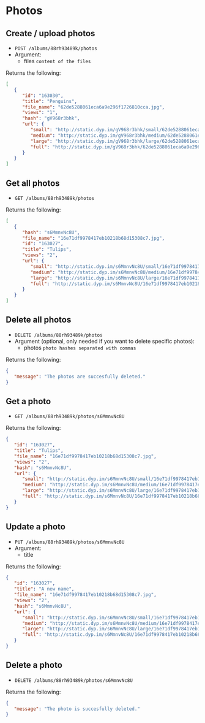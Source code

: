 # Photos

## Create / upload photos
* `POST /albums/88rh93489k/photos`
* Argument:
   * files `content of the files`

Returns the following:
```json
[
   {
      "id": "163030",
      "title": "Penguins",
      "file_name": "62de5288061eca6a9e296f1726810cca.jpg",
      "views": "1",
      "hash": "gV968r3bhk",
      "url": {
         "small": "http://static.dyp.im/gV968r3bhk/small/62de5288061eca6a9e296f1726810cca.jpg",
         "medium": "http://static.dyp.im/gV968r3bhk/medium/62de5288061eca6a9e296f1726810cca.jpg",
         "large": "http://static.dyp.im/gV968r3bhk/large/62de5288061eca6a9e296f1726810cca.jpg",
         "full": "http://static.dyp.im/gV968r3bhk/62de5288061eca6a9e296f1726810cca.jpg"
      }
   }
]
```

## Get all photos
* `GET /albums/88rh93489k/photos`

Returns the following:
```json
[
   {
      "hash": "s6MmnvNc8U",
      "file_name": "16e71df9978417eb10218b68d15308c7.jpg",
      "id": "163027",
      "title": "Tulips",
      "views": "2",
      "url": {
         "small": "http://static.dyp.im/s6MmnvNc8U/small/16e71df9978417eb10218b68d15308c7.jpg",
         "medium": "http://static.dyp.im/s6MmnvNc8U/medium/16e71df9978417eb10218b68d15308c7.jpg",
         "large": "http://static.dyp.im/s6MmnvNc8U/large/16e71df9978417eb10218b68d15308c7.jpg",
         "full": "http://static.dyp.im/s6MmnvNc8U/16e71df9978417eb10218b68d15308c7.jpg"
      }
   }
]
```

## Delete all photos
* `DELETE /albums/88rh93489k/photos`
* Argument (optional, only needed if you want to delete specific photos):
   * photos `photo hashes separated with commas`

Returns the following:
```json
{
   "message": "The photos are succesfully deleted."
}
```

## Get a photo
* `GET /albums/88rh93489k/photos/s6MmnvNc8U`

Returns the following:
```json
{
   "id": "163027",
   "title": "Tulips",
   "file_name": "16e71df9978417eb10218b68d15308c7.jpg",
   "views": "2",
   "hash": "s6MmnvNc8U",
   "url": {
      "small": "http://static.dyp.im/s6MmnvNc8U/small/16e71df9978417eb10218b68d15308c7.jpg",
      "medium": "http://static.dyp.im/s6MmnvNc8U/medium/16e71df9978417eb10218b68d15308c7.jpg",
      "large": "http://static.dyp.im/s6MmnvNc8U/large/16e71df9978417eb10218b68d15308c7.jpg",
      "full": "http://static.dyp.im/s6MmnvNc8U/16e71df9978417eb10218b68d15308c7.jpg"
   }
}
```

## Update a photo
* `PUT /albums/88rh93489k/photos/s6MmnvNc8U`
* Argument:
   * title

Returns the following:
```json
{
   "id": "163027",
   "title": "A new name",
   "file_name": "16e71df9978417eb10218b68d15308c7.jpg",
   "views": "2",
   "hash": "s6MmnvNc8U",
   "url": {
      "small": "http://static.dyp.im/s6MmnvNc8U/small/16e71df9978417eb10218b68d15308c7.jpg",
      "medium": "http://static.dyp.im/s6MmnvNc8U/medium/16e71df9978417eb10218b68d15308c7.jpg",
      "large": "http://static.dyp.im/s6MmnvNc8U/large/16e71df9978417eb10218b68d15308c7.jpg",
      "full": "http://static.dyp.im/s6MmnvNc8U/16e71df9978417eb10218b68d15308c7.jpg"
   }
}
```

## Delete a photo
* `DELETE /albums/88rh93489k/photos/s6MmnvNc8U`

Returns the following:
```json
{
   "message": "The photo is succesfully deleted."
}
```
